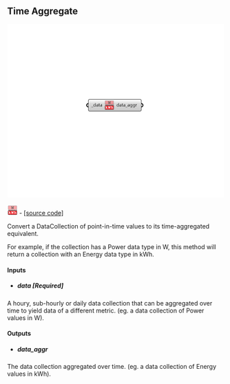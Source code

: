 ## Time Aggregate

![](../../images/components/Time_Aggregate.png)

![](../../images/icons/Time_Aggregate.png) - [[source code]](https://github.com/ladybug-tools/ladybug-grasshopper/blob/master/ladybug_grasshopper/src//LB%20Time%20Aggregate.py)


Convert a DataCollection of point-in-time values to its time-aggregated equivalent. 

For example, if the collection has a Power data type in W, this method will return a collection with an Energy data type in kWh. 



#### Inputs
* ##### data [Required]
A houry, sub-hourly or daily data collection that can be aggregated over time to yield data of a different metric. (eg. a data collection of Power values in W). 

#### Outputs
* ##### data_aggr
The data collection aggregated over time. (eg. a data collection of Energy values in kWh). 